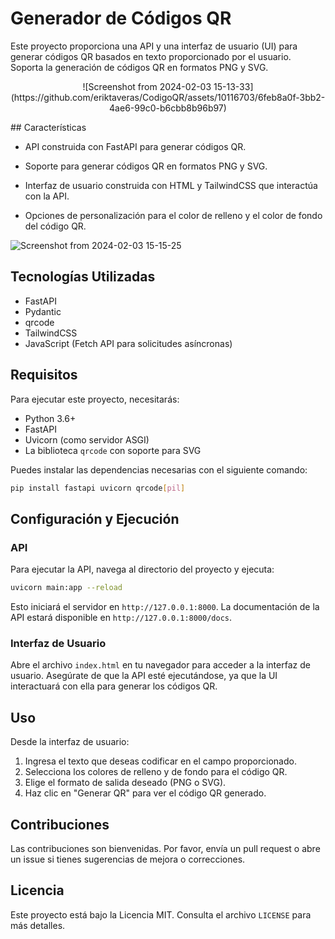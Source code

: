 
# Generador de Códigos QR

Este proyecto proporciona una API y una interfaz de usuario (UI) para generar códigos QR basados en texto proporcionado por el usuario. Soporta la generación de códigos QR en formatos PNG y SVG.

<p align="center">
![Screenshot from 2024-02-03 15-13-33](https://github.com/eriktaveras/CodigoQR/assets/10116703/6feb8a0f-3bb2-4ae6-99c0-b6cbb8b96b97)
</p>
## Características

- API construida con FastAPI para generar códigos QR.
- Soporte para generar códigos QR en formatos PNG y SVG.
- Interfaz de usuario construida con HTML y TailwindCSS que interactúa con la API.
- Opciones de personalización para el color de relleno y el color de fondo del código QR.

  <p align="center">

![Screenshot from 2024-02-03 15-15-25](https://github.com/eriktaveras/CodigoQR/assets/10116703/dc744732-579a-4a3a-bbe4-ce3866cd5785)
</p>
  

## Tecnologías Utilizadas

- FastAPI
- Pydantic
- qrcode
- TailwindCSS
- JavaScript (Fetch API para solicitudes asíncronas)

## Requisitos

Para ejecutar este proyecto, necesitarás:

- Python 3.6+
- FastAPI
- Uvicorn (como servidor ASGI)
- La biblioteca `qrcode` con soporte para SVG

Puedes instalar las dependencias necesarias con el siguiente comando:

```bash
pip install fastapi uvicorn qrcode[pil]
```

## Configuración y Ejecución

### API

Para ejecutar la API, navega al directorio del proyecto y ejecuta:

```bash
uvicorn main:app --reload
```

Esto iniciará el servidor en `http://127.0.0.1:8000`. La documentación de la API estará disponible en `http://127.0.0.1:8000/docs`.

### Interfaz de Usuario

Abre el archivo `index.html` en tu navegador para acceder a la interfaz de usuario. Asegúrate de que la API esté ejecutándose, ya que la UI interactuará con ella para generar los códigos QR.

## Uso

Desde la interfaz de usuario:

1. Ingresa el texto que deseas codificar en el campo proporcionado.
2. Selecciona los colores de relleno y de fondo para el código QR.
3. Elige el formato de salida deseado (PNG o SVG).
4. Haz clic en "Generar QR" para ver el código QR generado.

## Contribuciones

Las contribuciones son bienvenidas. Por favor, envía un pull request o abre un issue si tienes sugerencias de mejora o correcciones.

## Licencia

Este proyecto está bajo la Licencia MIT. Consulta el archivo `LICENSE` para más detalles.
